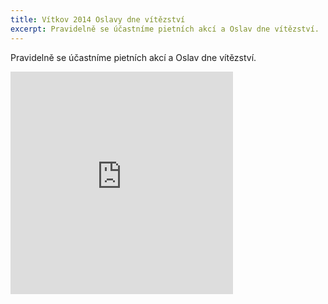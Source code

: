 ```yaml
---
title: Vítkov 2014 Oslavy dne vítězství
excerpt: Pravidelně se účastníme pietních akcí a Oslav dne vítězství.
---
```


Pravidelně se účastníme pietních akcí a Oslav dne vítězství.

<iframe src="https://www.rajce.net/a9974680/mini?bgcolor=&photoNameVisible=0" name="rajce-net" width="356" height="356" frameborder="0" scrolling="no" allowtransparency="false"></iframe>


